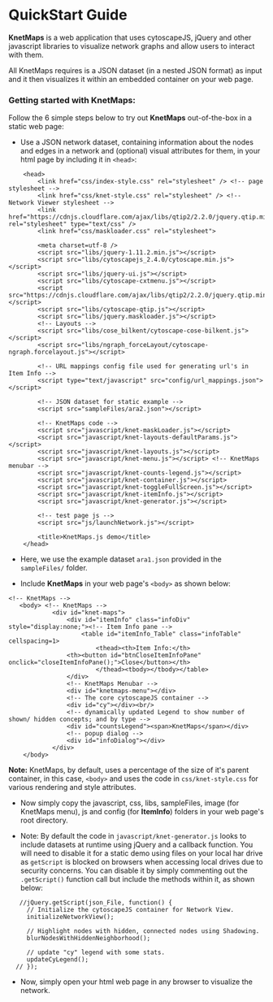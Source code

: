 # QuickStart Guide

**KnetMaps** is a web application that uses cytoscapeJS, jQuery and other javascript libraries to visualize network graphs and allow users to interact with them.

All KnetMaps requires is a JSON dataset (in a nested JSON format) as input and it then visualizes it within an embedded container on your web page.

### Getting started with KnetMaps:

Follow the 6 simple steps below to try out **KnetMaps** out-of-the-box in a static web page:
- Use a JSON network dataset, containing information about the nodes and edges in a network and (optional) visual attributes for them, in your html page by including it in `<head>`:
```
    <head>
        <link href="css/index-style.css" rel="stylesheet" /> <!-- page stylesheet -->
        <link href="css/knet-style.css" rel="stylesheet" /> <!-- Network Viewer stylesheet -->
        <link href="https://cdnjs.cloudflare.com/ajax/libs/qtip2/2.2.0/jquery.qtip.min.css" rel="stylesheet" type="text/css" />
        <link href="css/maskloader.css" rel="stylesheet">

        <meta charset=utf-8 />
        <script src="libs/jquery-1.11.2.min.js"></script>
        <script src="libs/cytoscapejs_2.4.0/cytoscape.min.js"></script>
        <script src="libs/jquery-ui.js"></script>
        <script src="libs/cytoscape-cxtmenu.js"></script>
        <script src="https://cdnjs.cloudflare.com/ajax/libs/qtip2/2.2.0/jquery.qtip.min.js"></script>
        <script src="libs/cytoscape-qtip.js"></script>
        <script src="libs/jquery.maskloader.js"></script>
        <!-- Layouts -->
        <script src="libs/cose_bilkent/cytoscape-cose-bilkent.js"></script>
        <script src="libs/ngraph_forceLayout/cytoscape-ngraph.forcelayout.js"></script>

        <!-- URL mappings config file used for generating url's in Item Info -->
        <script type="text/javascript" src="config/url_mappings.json"></script>

        <!-- JSON dataset for static example -->
        <script src="sampleFiles/ara2.json"></script>

        <!-- KnetMaps code -->
        <script src="javascript/knet-maskLoader.js"></script>
        <script src="javascript/knet-layouts-defaultParams.js"></script>
        <script src="javascript/knet-layouts.js"></script>
        <script src="javascript/knet-menu.js"></script> <!-- KnetMaps menubar -->
        <script src="javascript/knet-counts-legend.js"></script>
        <script src="javascript/knet-container.js"></script>
        <script src="javascript/knet-toggleFullScreen.js"></script>
        <script src="javascript/knet-itemInfo.js"></script>
        <script src="javascript/knet-generator.js"></script>

        <!-- test page js -->
        <script src="js/launchNetwork.js"></script>

        <title>KnetMaps.js demo</title>
    </head>
```

- Here, we use the example dataset `ara1.json` provided in the `sampleFiles/` folder.

- Include **KnetMaps** in your web page's `<body>` as shown below:
```
<!-- KnetMaps -->
   <body> <!-- KnetMaps -->
            <div id="knet-maps">
				<div id="itemInfo" class="infoDiv" style="display:none;"><!-- Item Info pane -->
                    <table id="itemInfo_Table" class="infoTable" cellspacing=1>
                        <thead><th>Item Info:</th>
				<th><button id="btnCloseItemInfoPane" onclick="closeItemInfoPane();">Close</button></th>
                        </thead><tbody></tbody></table>
                </div>
                <!-- KnetMaps Menubar -->
                <div id="knetmaps-menu"></div>
                <!-- The core cytoscapeJS container -->
                <div id="cy"></div><br/>
                <!-- dynamically updated Legend to show number of shown/ hidden concepts; and by type -->
			    <div id="countsLegend"><span>KnetMaps</span></div>
                <!-- popup dialog -->
                <div id="infoDialog"></div>
            </div>
    </body>
```

**Note:** KnetMaps, by default, uses a percentage of the size of it's parent container, in this case, `<body>` and uses the code in `css/knet-style.css` for various rendering and style attributes.

- Now simply copy the javascript, css, libs, sampleFiles, image (for KnetMaps menu), js and config (for **ItemInfo**) folders in your web page's root directory.

- Note: By default the code in `javascript/knet-generator.js` looks to include datasets at runtime using jQuery and a callback function. You will need to disable it for a static demo using files on your local har drive as `getScript` is blocked on browsers when accessing local drives due to security concerns. You can disable it by simply commenting out the `.getScript()` function call but include the methods within it, as shown below:
```
   //jQuery.getScript(json_File, function() {
     // Initialize the cytoscapeJS container for Network View.
     initializeNetworkView();

     // Highlight nodes with hidden, connected nodes using Shadowing.
     blurNodesWithHiddenNeighborhood();

     // update "cy" legend with some stats.
     updateCyLegend();
  // });
```

- Now, simply open your html web page in any browser to visualize the network.
